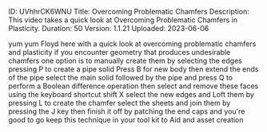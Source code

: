 ID: UVhhrCK6WNU
Title: Overcoming Problematic Chamfers
Description: This video takes a quick look at Overcoming Problematic Chamfers in Plasticity.
Duration: 50
Version: 1.1.21
Uploaded: 2023-06-06

yum yum Floyd here with a quick look at
overcoming problematic chamfers and
plasticity if you encounter geometry
that produces undesirable chamfers one
option is to manually create them by
selecting the edges pressing P to create
a pipe solid Press B for new body then
extend the ends of the pipe select the
main solid followed by the pipe and
press Q to perform a Boolean difference
operation then select and remove these
faces using the keyboard shortcut shift
X select the new edges and Loft them by
pressing L to create the chamfer select
the sheets and join them by pressing the
J key then finish it off by patching the
end caps and you're good to go keep this
technique in your tool kit to Aid and
asset creation